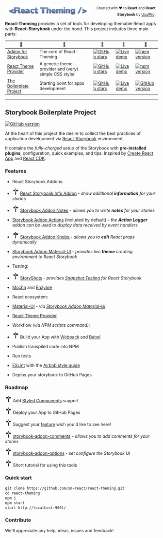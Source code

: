 
[<img src="doc/logo-small.png" align="left" class="logo" width="280"/>](https://github.com/sm-react/react-theming) 

<div align="right" style="margin: 8px;">
  <sub>Created with ❤︎ to <b>React</b> and <b>React Storybook</b> by <a href="https://twitter.com/UsulPro">UsulPro</a>.</sub>
</div>

**React-Theming** provides a set of tools for developing themable React apps with **React-Storybook** under the hood. This project includes three main parts:

 :small_blue_diamond: | :small_blue_diamond:  |  :small_blue_diamond:  | :small_blue_diamond:  |  :small_blue_diamond:  
------ | ----- | ------ | ---- | ----
[Addon for Storybook](https://github.com/sm-react/storybook-addon-material-ui) | The core of React-Theming | [![GitHub stars](https://img.shields.io/github/stars/sm-react/storybook-addon-material-ui.svg?style=social&label=Star)](https://github.com/sm-react/storybook-addon-material-ui) | [![Live demo](https://img.shields.io/badge/Live%20Demo-%20Storybook-brightgreen.svg)](https://sm-react.github.io/storybook-addon-material-ui) | [![npm version](https://badge.fury.io/js/storybook-addon-material-ui.svg)](https://badge.fury.io/js/storybook-addon-material-ui) 
[React Theme Provider](https://github.com/sm-react/react-theme-provider) | A generic theme provider and (very) simple CSS styler |  [![GitHub stars](https://img.shields.io/github/stars/sm-react/react-theme-provider.svg?style=social&label=Star)](https://github.com/sm-react/react-theme-provider) | [![Live demo](https://img.shields.io/badge/Live%20Demo-%20Storybook-brightgreen.svg)](https://sm-react.github.io/react-theme-provider) | [![npm version](https://badge.fury.io/js/react-theme-provider.svg)](https://badge.fury.io/js/react-theme-provider)  
[The Boilerplate Project](https://github.com/UsulPro/myjunkstaff/blob/master/docs/readme.md#storybook-boilerplate-project) | Starting point for apps development | [![GitHub stars](https://img.shields.io/github/stars/sm-react/react-theming.svg?style=social&label=Star)](https://github.com/sm-react/react-theming) | [![Live demo](https://img.shields.io/badge/Live%20Demo-%20Storybook-brightgreen.svg)](https://sm-react.github.io/react-theming) | [![GitHub version](https://badge.fury.io/gh/sm-react%2Freact-theming.svg)](https://badge.fury.io/gh/sm-react%2Freact-theming)

---

## Storybook Boilerplate Project

[![GitHub version](https://badge.fury.io/gh/sm-react%2Freact-theming.svg)](https://badge.fury.io/gh/sm-react%2Freact-theming)


At the heart of this project the desire to collect the best practices of application development via [React-Storybook](https://github.com/storybooks/react-storybook) environment.

It contains the *fully-charged* setup of the Storybook with **pre-installed plugins**, configuration, quick examples, and tips. Inspired by [Create React App](https://github.com/facebookincubator/create-react-app) and [React CDK](https://github.com/kadirahq/react-cdk).

### Features

- React Storybook Addons:

 - [<img src="doc/msm.png" alt="Milestone" width="22">](#roadmap) [React Storybook Info Addon](https://github.com/storybooks/react-storybook-addon-info) - *show additional <b>information</b> for your stories*

 - [<img src="doc/msm.png" alt="Milestone" width="22">](#roadmap) [Storybook Addon Notes](https://github.com/storybooks/storybook-addon-notes) - *allows you to write <b>notes</b> for your stories*

 - [Storybook Addon Actions](https://github.com/storybooks/storybook-addon-actions) (included by default) - *the <b>Action Logger</b> addon can be used to display data received by event handlers*

 - [<img src="doc/msm.png" alt="Milestone" width="22">](#roadmap) [Storybook Addon Knobs ](https://github.com/storybooks/storybook-addon-knobs) - *allows you to <b>edit</b> React props dynamically*

 - [Storybook Addon Material-UI](https://github.com/sm-react/storybook-addon-material-ui) - *provides live <b>theme</b> creating environment to React Storybook*

- Testing:

 - [<img src="doc/msm.png" alt="Milestone" width="22">](#roadmap) [StoryShots](https://github.com/storybooks/storyshots) - *provides [Snapshot Testing](https://facebook.github.io/jest/blog/2016/07/27/jest-14.html) for React Storybook*
 
 - [Mocha](https://github.com/mochajs/mocha) and [Enzyme](https://github.com/airbnb/enzyme)

- React ecosystem:

 - [Material-UI](http://www.material-ui.com/#/) - *via [Storybook Addon Material-UI](https://github.com/sm-react/storybook-addon-material-ui)*
 
 - [React Theme Provider](https://github.com/sm-react/react-theme-provider)

- Workflow *(via NPM scripts command)*:

 - [<img src="doc/msm.png" alt="Milestone" width="22">](#roadmap) Build your App with [Webpack](https://github.com/webpack/webpack) and [Babel](https://github.com/babel/babel)
 
 - Publish transpiled code into NPM
 
 - Run tests

 - [ESLint](https://github.com/eslint/eslint) with the [Airbnb style guide](https://github.com/airbnb/javascript)
 
 - Deploy your storybook to GitHub Pages
 

### Roadmap

[<img src="doc/msm.png" alt="Milestone" width="22">](#roadmap) Add [Styled Components](https://github.com/styled-components/styled-components) support

[<img src="doc/msm.png" alt="Milestone" width="22">](#roadmap) Deploy your App to GitHub Pages

[<img src="doc/msm.png" alt="Milestone" width="22">](#roadmap) Suggest your [feature](/../../issues) wich you'd like to see here!

[<img src="doc/msm.png" alt="Milestone" width="22">](#roadmap) [storybook-addon-comments](https://github.com/storybooks/storybook-addon-comments) - *allows you to add comments for your stories*

[<img src="doc/msm.png" alt="Milestone" width="22">](#roadmap) [storybook-addon-options](https://github.com/storybooks/storybook-addon-options) - *set configure the Storybook UI*

[<img src="doc/msm.png" alt="Milestone" width="22">](#roadmap) Short tutorial for using this tools

### Quick start

```shell
git clone https://github.com/sm-react/react-theming.git
cd react-theming
npm i
npm start
start http://localhost:9001/
```

### Contribute

We'll appreciate any help, ideas, issues and feedback!

